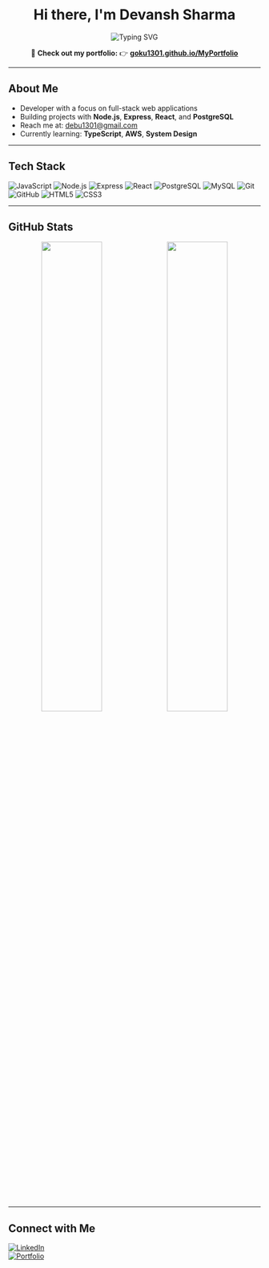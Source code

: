 <h1 align="center">Hi there, I'm Devansh Sharma</h1>

<p align="center">
  <img src="https://readme-typing-svg.demolab.com?font=Fira+Code&size=24&pause=1000&color=F7F7F7&center=true&vCenter=true&width=440&height=40&lines=Full-stack+Developer;Tech+Enthusiast;Always+Learning" alt="Typing SVG" />
</p>

<p align="center">
  🚀 <strong>Check out my portfolio:</strong> 👉 <a href="https://goku1301.github.io/MyPortfolio/" target="_blank"><strong>goku1301.github.io/MyPortfolio</strong></a>
</p>

---

## About Me
- Developer with a focus on full-stack web applications  
- Building projects with **Node.js**, **Express**, **React**, and **PostgreSQL**  
- Reach me at: [debu1301@gmail.com](mailto:debu1301@gmail.com)  
- Currently learning: **TypeScript**, **AWS**, **System Design**

---

## Tech Stack

![JavaScript](https://img.shields.io/badge/-JavaScript-000?&logo=JavaScript)
![Node.js](https://img.shields.io/badge/-Node.js-000?&logo=node.js)
![Express](https://img.shields.io/badge/-Express.js-000)
![React](https://img.shields.io/badge/-React-000?&logo=react)
![PostgreSQL](https://img.shields.io/badge/-PostgreSQL-000?&logo=postgresql)
![MySQL](https://img.shields.io/badge/-MySQL-000?&logo=mysql)
![Git](https://img.shields.io/badge/-Git-000?&logo=git)
![GitHub](https://img.shields.io/badge/-GitHub-000?&logo=github)
![HTML5](https://img.shields.io/badge/-HTML5-000?&logo=html5)
![CSS3](https://img.shields.io/badge/-CSS3-000?&logo=css3)

---

## GitHub Stats

<p align="center">
  <img width="49%" src="https://github-readme-stats.vercel.app/api?username=GOKU1301&show_icons=true&theme=tokyonight" />
  <img width="49%" src="https://github-readme-streak-stats.herokuapp.com?user=GOKU1301&theme=tokyonight" />
</p>

---

## Connect with Me

[![LinkedIn](https://img.shields.io/badge/-LinkedIn-blue?logo=Linkedin)](https://www.linkedin.com/in/sharmadevansh1301/)  
[![Portfolio](https://img.shields.io/badge/-Visit%20My%20Portfolio-black?style=flat&logo=firefox&logoColor=orange)](https://goku1301.github.io/MyPortfolio/)
